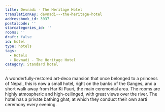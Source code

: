 ```yaml
---
title: Devnadi - The Heritage Hotel
translationKey: devnadi---the-heritage-hotel
addressbook_id: 3037
postalcode: ''
starcategories_id: ''
rooms: ''
draft: false
id: hotel
type: hotels
tags:
  - Hotels
  - Devnadi - The Heritage Hotel
category: Standard hotel
---
```

A wonderfully-restored art-deco mansion that once belonged to a princess of Nepal, this is now a small hotel, right on the banks of the Ganges, and a short walk away from Har Ki Pauri, the main ceremonial area. The rooms are highly atmospheric and high-ceilinged, with great views over the river. The hotel has a private bathing ghat, at which they conduct their own aarti ceremony every evening.